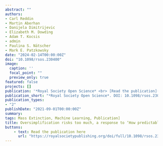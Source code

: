 ```yaml
---
abstract: ""
authors:
- Carl Reddin
- Martin Aberhan
- Danijela Dimitrijevic 
- Elizabeth M. Dowding
- Adam T. Kocsis 
- admin
- Paulina S. Nätscher
- Mark E. Patzkowsky
date: "2024-02-14T00:00:00Z"
doi: "10.1098/rsos.230400"
image:
  caption: ''
  focal_point: ""
  preview_only: true
featured: false
projects: []
publication: '*Royal Society Open Science* <br> [Read the publication](https://royalsocietypublishing.org/doi/full/10.1098/rsos.230400)'
publication_short: "*Royal Society Open Science*. DOI: 10.1098/rsos.230400. [Read the publication](https://royalsocietypublishing.org/doi/full/10.1098/rsos.230400)"
publication_types:
- "2"
publishDate: "2021-09-01T00:00:00Z"
summary: 
tags: Mass Extinction, Machine Learning, Publication]
title: Oversimplification risks too much, a response to ‘How predictable are mass extinction events?'
buttons:
    - text: Read the publication here
      url: "https://royalsocietypublishing.org/doi/full/10.1098/rsos.230400"
---
```


